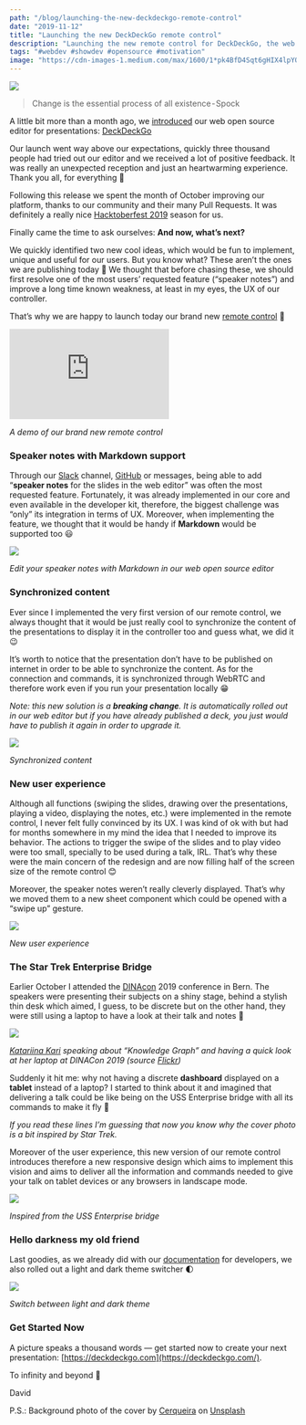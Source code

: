 ```yaml
---
path: "/blog/launching-the-new-deckdeckgo-remote-control"
date: "2019-11-12"
title: "Launching the new DeckDeckGo remote control"
description: "Launching the new remote control for DeckDeckGo, the web open source editor for presentations"
tags: "#webdev #showdev #opensource #motivation"
image: "https://cdn-images-1.medium.com/max/1600/1*pk4BfD4Sqt6gHIX4lpYO8g.png"
---
```


![](https://cdn-images-1.medium.com/max/1600/1*pk4BfD4Sqt6gHIX4lpYO8g.png)

> Change is the essential process of all existence - Spock

A little bit more than a month ago, we [introduced](https://medium.com/better-programming/introducing-deckdeckgo-the-web-open-source-editor-for-presentations-ac0f51fad711) our web open source editor for presentations: [DeckDeckGo](https://deckdeckgo.com)

Our launch went way above our expectations, quickly three thousand people had tried out our editor and we received a lot of positive feedback. It was really an unexpected reception and just an heartwarming experience. Thank you all, for everything 🙏

Following this release we spent the month of October improving our platform, thanks to our community and their many Pull Requests. It was definitely a really nice [Hacktoberfest 2019](http://hacktoberfest.digitalocean.com) season for us.

Finally came the time to ask ourselves: **And now, what’s next?**

We quickly identified two new cool ideas, which would be fun to implement, unique and useful for our users. But you know what? These aren’t the ones we are publishing today 🤣 We thought that before chasing these, we should first resolve one of the most users’ requested feature (“speaker notes”) and improve a long time known weakness, at least in my eyes, the UX of our controller.

That’s why we are happy to launch today our brand new [remote control](https://deckdeckgo.app)  🎉

<iframe width="280" height="158" src="https://www.youtube.com/embed/PnSNT5WpauE" frameborder="0" allow="accelerometer; autoplay; encrypted-media; gyroscope; picture-in-picture" allowfullscreen></iframe>

*A demo of our brand new remote control*

### Speaker notes with Markdown support

Through our [Slack](https://join.slack.com/t/deckdeckgo/shared_invite/enQtNzM0NjMwOTc3NTI0LTBlNmFhODNhYmRkMWUxZmU4ZTQ2MDJiNjlmYWZiODNjMDU5OGRjYThlZmZjMTc5YmQ3MzUzMDlhMzk0ZDgzMDY) channel, [GitHub](https://github.com/deckgo/deckdeckgo/projects/4) or messages, being able to add “**speaker notes** for the slides in the web editor” was often the most requested feature. Fortunately, it was already implemented in our core and even available in the developer kit, therefore, the biggest challenge was “only” its integration in terms of UX. Moreover, when implementing the feature, we thought that it would be handy if **Markdown** would be supported too 😃

![](https://cdn-images-1.medium.com/max/1600/1*uKHylyasNOXQu3W3Uc7uhw.png)

*Edit your speaker notes with Markdown in our web open source editor*

### Synchronized content

Ever since I implemented the very first version of our remote control, we always thought that it would be just really cool to synchronize the content of the presentations to display it in the controller too and guess what, we did it 😉

It’s worth to notice that the presentation don’t have to be published on internet in order to be able to synchronize the content. As for the connection and commands, it is synchronized through WebRTC and therefore work even if you run your presentation locally 😁

*Note: this new solution is a **breaking change**. It is automatically rolled out in our web editor but if you have already published a deck, you just would have to publish it again in order to upgrade it.*

![](https://cdn-images-1.medium.com/max/1600/1*NfYAdoMvNHAuaMOf809-iA.png)

*Synchronized content*

### New user experience

Although all functions (swiping the slides, drawing over the presentations, playing a video, displaying the notes, etc.) were implemented in the remote control, I never felt fully convinced by its UX. I was kind of ok with but had for months somewhere in my mind the idea that I needed to improve its behavior. The actions to trigger the swipe of the slides and to play video were too small, specially to be used during a talk, IRL. That’s why these were the main concern of the redesign and are now filling half of the screen size of the remote control 😊

Moreover, the speaker notes weren’t really cleverly displayed. That’s why we moved them to a new sheet component which could be opened with a “swipe up” gesture.

![](https://cdn-images-1.medium.com/max/1600/1*pQx-i5jfIdweWYTIu_9KzQ.gif)

*New user experience*

### The Star Trek Enterprise Bridge

Earlier October I attended the [DINAcon](https://dinacon.ch) 2019 conference in Bern. The speakers were presenting their subjects on a shiny stage, behind a stylish thin desk which aimed, I guess, to be discrete but on the other hand, they were still using a laptop to have a look at their talk and notes 🤔

![](https://cdn-images-1.medium.com/max/1600/1*iXSRsFNZUOItDFyevXYsqQ.png)

*[Katariina Kari](https://twitter.com/katsi111) speaking about “Knowledge Graph” and having a quick look at her laptop at DINACon 2019 (source [Flickr](https://www.flickr.com/photos/140845441@N04/48947571397/in/album-72157711466719708))*

Suddenly it hit me: why not having a discrete **dashboard** displayed on a **tablet** instead of a laptop? I started to think about it and imagined that delivering a talk could be like being on the USS Enterprise bridge with all its commands to make it fly 🤣

*If you read these lines I’m guessing that now you know why the cover photo is a bit inspired by Star Trek.*

Moreover of the user experience, this new version of our remote control introduces therefore a new responsive design which aims to implement this vision and aims to deliver all the information and commands needed to give your talk on tablet devices or any browsers in landscape mode.

![](https://cdn-images-1.medium.com/max/1600/1*Nhax5Zz-ReP2Qq0E3mOjqQ.gif)

*Inspired from the USS Enterprise bridge*

### Hello darkness my old friend

Last goodies, as we already did with our [documentation](https://docs.deckdeckgo.com) for developers, we also rolled out a light and dark theme switcher 🌓

![](https://cdn-images-1.medium.com/max/1600/1*k_xss5uP7Jeb5zAK7hAwmQ.gif)

*Switch between light and dark theme*

### Get Started Now

A picture speaks a thousand words — get started now to create your next presentation: [https://deckdeckgo.com](https://deckdeckgo.com/).

To infinity and beyond 🚀

David

P.S.: Background photo of the cover by [Cerqueira](https://unsplash.com/@shotbycerqueira?utm_source=unsplash&utm_medium=referral&utm_content=creditCopyText) on [Unsplash](https://unsplash.com/?utm_source=unsplash&utm_medium=referral&utm_content=creditCopyText)
